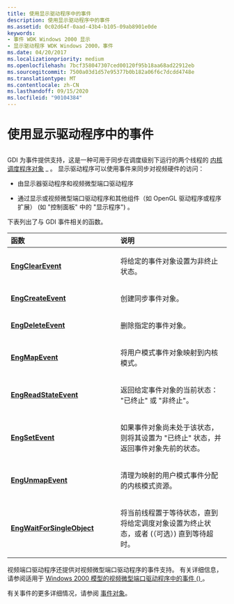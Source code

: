 ```yaml
---
title: 使用显示驱动程序中的事件
description: 使用显示驱动程序中的事件
ms.assetid: 0c02d64f-0aad-43b4-b105-09ab8901e0de
keywords:
- 事件 WDK Windows 2000 显示
- 显示驱动程序 WDK Windows 2000，事件
ms.date: 04/20/2017
ms.localizationpriority: medium
ms.openlocfilehash: 7bcf358047307ced00120f95b18aa68ad22912eb
ms.sourcegitcommit: 7500a03d1d57e95377b0b182a06f6c7dcdd4748e
ms.translationtype: MT
ms.contentlocale: zh-CN
ms.lasthandoff: 09/15/2020
ms.locfileid: "90104384"
---
```

# <a name="using-events-in-display-drivers"></a>使用显示驱动程序中的事件


## <span id="ddk_using_events_in_display_drivers_gg"></span><span id="DDK_USING_EVENTS_IN_DISPLAY_DRIVERS_GG"></span>


GDI 为事件提供支持，这是一种可用于同步在调度级别下运行的两个线程的 [内核调度程序对象](../kernel/introduction-to-kernel-dispatcher-objects.md) \_ 。 显示驱动程序可以使用事件来同步对视频硬件的访问：

-   由显示器驱动程序和视频微型端口驱动程序

-   通过显示或视频微型端口驱动程序和其他组件（如 OpenGL 驱动程序或程序扩展） (如 "控制面板" 中的 "显示程序") 。

下表列出了与 GDI 事件相关的函数。

<table>
<colgroup>
<col width="50%" />
<col width="50%" />
</colgroup>
<thead>
<tr class="header">
<th align="left">函数</th>
<th align="left">说明</th>
</tr>
</thead>
<tbody>
<tr class="odd">
<td align="left"><p><a href="/windows/desktop/api/winddi/nf-winddi-engclearevent" data-raw-source="[&lt;strong&gt;EngClearEvent&lt;/strong&gt;](/windows/desktop/api/winddi/nf-winddi-engclearevent)"><strong>EngClearEvent</strong></a></p></td>
<td align="left"><p>将给定的事件对象设置为非终止状态。</p></td>
</tr>
<tr class="even">
<td align="left"><p><a href="/windows/desktop/api/winddi/nf-winddi-engcreateevent" data-raw-source="[&lt;strong&gt;EngCreateEvent&lt;/strong&gt;](/windows/desktop/api/winddi/nf-winddi-engcreateevent)"><strong>EngCreateEvent</strong></a></p></td>
<td align="left"><p>创建同步事件对象。</p></td>
</tr>
<tr class="odd">
<td align="left"><p><a href="/windows/desktop/api/winddi/nf-winddi-engdeleteevent" data-raw-source="[&lt;strong&gt;EngDeleteEvent&lt;/strong&gt;](/windows/desktop/api/winddi/nf-winddi-engdeleteevent)"><strong>EngDeleteEvent</strong></a></p></td>
<td align="left"><p>删除指定的事件对象。</p></td>
</tr>
<tr class="even">
<td align="left"><p><a href="/windows/desktop/api/winddi/nf-winddi-engmapevent" data-raw-source="[&lt;strong&gt;EngMapEvent&lt;/strong&gt;](/windows/desktop/api/winddi/nf-winddi-engmapevent)"><strong>EngMapEvent</strong></a></p></td>
<td align="left"><p>将用户模式事件对象映射到内核模式。</p></td>
</tr>
<tr class="odd">
<td align="left"><p><a href="/windows/desktop/api/winddi/nf-winddi-engreadstateevent" data-raw-source="[&lt;strong&gt;EngReadStateEvent&lt;/strong&gt;](/windows/desktop/api/winddi/nf-winddi-engreadstateevent)"><strong>EngReadStateEvent</strong></a></p></td>
<td align="left"><p>返回给定事件对象的当前状态： "已终止" 或 "非终止"。</p></td>
</tr>
<tr class="even">
<td align="left"><p><a href="/windows/desktop/api/winddi/nf-winddi-engsetevent" data-raw-source="[&lt;strong&gt;EngSetEvent&lt;/strong&gt;](/windows/desktop/api/winddi/nf-winddi-engsetevent)"><strong>EngSetEvent</strong></a></p></td>
<td align="left"><p>如果事件对象尚未处于该状态，则将其设置为 "已终止" 状态，并返回事件对象先前的状态。</p></td>
</tr>
<tr class="odd">
<td align="left"><p><a href="/windows/desktop/api/winddi/nf-winddi-engunmapevent" data-raw-source="[&lt;strong&gt;EngUnmapEvent&lt;/strong&gt;](/windows/desktop/api/winddi/nf-winddi-engunmapevent)"><strong>EngUnmapEvent</strong></a></p></td>
<td align="left"><p>清理为映射的用户模式事件分配的内核模式资源。</p></td>
</tr>
<tr class="even">
<td align="left"><p><a href="/windows/desktop/api/winddi/nf-winddi-engwaitforsingleobject" data-raw-source="[&lt;strong&gt;EngWaitForSingleObject&lt;/strong&gt;](/windows/desktop/api/winddi/nf-winddi-engwaitforsingleobject)"><strong>EngWaitForSingleObject</strong></a></p></td>
<td align="left"><p>将当前线程置于等待状态，直到将给定调度对象设置为终止状态，或者 (（可选）) 直到等待超时。</p></td>
</tr>
</tbody>
</table>

 

视频端口驱动程序还提供对视频微型端口驱动程序的事件支持。 有关详细信息，请参阅适用于 [Windows 2000 模型的视频微型端口驱动程序中的事件 () ](events-in-video-miniport-drivers--windows-2000-model-.md) 。

有关事件的更多详细情况，请参阅 [事件对象](../kernel/event-objects.md)。

